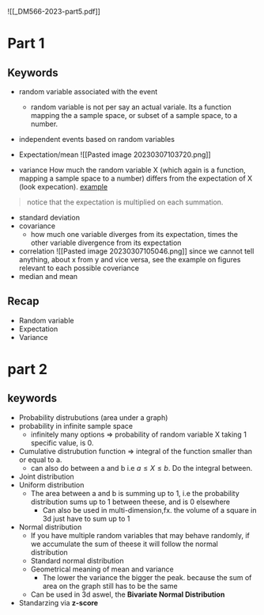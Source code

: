 ![[_DM566-2023-part5.pdf]]

# Part 1
## Keywords
* random variable associated with the event
	* random variable is not per say an actual variale. Its a function mapping the a sample space, or subset of a sample space, to a number.
* independent events based on random variables
* Expectation/mean
![[Pasted image 20230307103720.png]]

* variance
How much the random variable X (which again is a function, mapping a sample space to a number) differs from the expectation of X (look expecation).
[example](_DM566-2023-part5.pdf#page=25)
> notice that the expectation is multiplied on each summation.

* standard deviation
* covariance
	* how much one variable diverges from its expectation, times the other variable divergence from its expectation
* correlation
![[Pasted image 20230307105046.png]]
since we cannot tell anything, about x from y and vice versa, see the example on figures relevant to each possible coveriance
* median and mean


## Recap
* Random variable
* Expectation
* Variance


# part 2

## keywords
* Probability distrubutions (area under a graph)
* probability in infinite sample space
	* infinitely many options => probability of random variable X taking 1 specific value, is 0.
* Cumulative distrubution function => integral of the function smaller than or equal to a.
	* can also do between a and b i.e $a\leq X\leq b$. Do the integral between.
* Joint distribution
* Uniform distribution
	* The area between a and b is summing up to 1, i.e the probability distribution sums up to 1 between theese, and is 0 elsewhere
		* Can also be used in multi-dimension,fx. the volume of a square in 3d just have to sum up to 1
* Normal distribution
	* If you have multiple random variables that may behave randomly, if we accumulate the sum of theese it will follow the normal distribution
	* Standard normal distribution
	* Geometrical meaning of mean and variance
		* The lower the variance the bigger the peak. because the sum of area on the graph still has to be the same 
	* Can be used in 3d aswel, the **Bivariate Normal Distribution** 
* Standarzing via **z-score**
